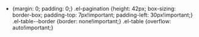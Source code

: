 * {margin: 0; padding: 0;}
      .el-pagination {height: 42px; box-sizing: border-box; padding-top: 7px!important; padding-left: 30px!important;}
      .el-table--border {border: none!important;}
      .el-table {overflow: auto!important;}
